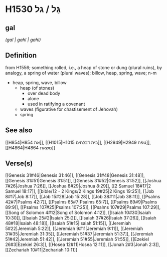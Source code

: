 # H1530 גַּל / גל

## gal

_(gal | ɡahl | ɡahl)_

## Definition

from H1556; something rolled, i.e., a heap of stone or dung (plural ruins), by analogy, a spring of water (plural waves); billow, heap, spring, wave; n-m

- heap, spring, wave, billow
  - heap (of stones)
    - over dead body
    - alone
    - used in ratifying a covenant
  - waves (figurative for chastisement of Jehovah)
  - spring

## See also

[[H854|H854 את]], [[H1015|H1015 בית דבלתים]], [[H2949|H2949 טפח]], [[H4864|H4864 משאת]]

## Verse(s)

[[Genesis 31#46|Genesis 31:46]], [[Genesis 31#48|Genesis 31:48]], [[Genesis 31#51|Genesis 31:51]], [[Genesis 31#52|Genesis 31:52]], [[Joshua 7#26|Joshua 7:26]], [[Joshua 8#29|Joshua 8:29]], [[2 Samuel 18#17|2 Samuel 18:17]], [[bible/12 - 2 Kings/2 Kings 19#25|2 Kings 19:25]], [[Job 8#17|Job 8:17]], [[Job 15#28|Job 15:28]], [[Job 38#11|Job 38:11]], [[Psalms 42#7|Psalms 42:7]], [[Psalms 65#7|Psalms 65:7]], [[Psalms 89#9|Psalms 89:9]], [[Psalms 107#25|Psalms 107:25]], [[Psalms 107#29|Psalms 107:29]], [[Song of Solomon 4#12|Song of Solomon 4:12]], [[Isaiah 10#30|Isaiah 10:30]], [[Isaiah 25#2|Isaiah 25:2]], [[Isaiah 37#26|Isaiah 37:26]], [[Isaiah 48#18|Isaiah 48:18]], [[Isaiah 51#15|Isaiah 51:15]], [[Jeremiah 5#22|Jeremiah 5:22]], [[Jeremiah 9#11|Jeremiah 9:11]], [[Jeremiah 31#35|Jeremiah 31:35]], [[Jeremiah 51#37|Jeremiah 51:37]], [[Jeremiah 51#42|Jeremiah 51:42]], [[Jeremiah 51#55|Jeremiah 51:55]], [[Ezekiel 26#3|Ezekiel 26:3]], [[Hosea 12#11|Hosea 12:11]], [[Jonah 2#3|Jonah 2:3]], [[Zechariah 10#11|Zechariah 10:11]]